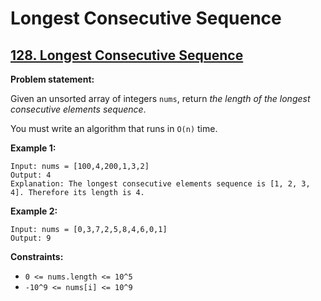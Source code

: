 # Longest Consecutive Sequence

## [128. Longest Consecutive Sequence](https://leetcode.com/problems/longest-consecutive-sequence/)

**Problem statement:**

Given an unsorted array of integers `nums`, return *the length of the longest consecutive elements sequence*.

You must write an algorithm that runs in `O(n)` time.

**Example 1:**

```
Input: nums = [100,4,200,1,3,2]
Output: 4
Explanation: The longest consecutive elements sequence is [1, 2, 3, 4]. Therefore its length is 4.
```

**Example 2:**

```
Input: nums = [0,3,7,2,5,8,4,6,0,1]
Output: 9
```

**Constraints:**

* `0 <= nums.length <= 10^5`
* `-10^9 <= nums[i] <= 10^9`
